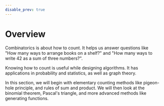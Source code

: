 ```yaml
---
disable_prev: true
---
```


# Overview

Combinatorics is about how to count. It helps us answer questions like "How many ways to arrange books on a shelf?" and "How many ways to write 42 as a sum of three numbers?". 

Knowing how to count is useful while designing algorithms. It has applications in probability and statistics, as well as graph theory.

In this section, we will begin with elementary counting methods like pigeon-hole principle, and rules of sum and product. We will then look at the binomial theorem, Pascal's triangle, and more advanced methods like generating functions. 
